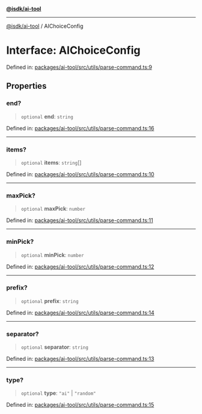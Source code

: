 [**@isdk/ai-tool**](../README.md)

***

[@isdk/ai-tool](../globals.md) / AIChoiceConfig

# Interface: AIChoiceConfig

Defined in: [packages/ai-tool/src/utils/parse-command.ts:9](https://github.com/isdk/ai-tool.js/blob/83a1524a1644365964efc043a7a7991d8fd46b49/src/utils/parse-command.ts#L9)

## Properties

### end?

> `optional` **end**: `string`

Defined in: [packages/ai-tool/src/utils/parse-command.ts:16](https://github.com/isdk/ai-tool.js/blob/83a1524a1644365964efc043a7a7991d8fd46b49/src/utils/parse-command.ts#L16)

***

### items?

> `optional` **items**: `string`[]

Defined in: [packages/ai-tool/src/utils/parse-command.ts:10](https://github.com/isdk/ai-tool.js/blob/83a1524a1644365964efc043a7a7991d8fd46b49/src/utils/parse-command.ts#L10)

***

### maxPick?

> `optional` **maxPick**: `number`

Defined in: [packages/ai-tool/src/utils/parse-command.ts:11](https://github.com/isdk/ai-tool.js/blob/83a1524a1644365964efc043a7a7991d8fd46b49/src/utils/parse-command.ts#L11)

***

### minPick?

> `optional` **minPick**: `number`

Defined in: [packages/ai-tool/src/utils/parse-command.ts:12](https://github.com/isdk/ai-tool.js/blob/83a1524a1644365964efc043a7a7991d8fd46b49/src/utils/parse-command.ts#L12)

***

### prefix?

> `optional` **prefix**: `string`

Defined in: [packages/ai-tool/src/utils/parse-command.ts:14](https://github.com/isdk/ai-tool.js/blob/83a1524a1644365964efc043a7a7991d8fd46b49/src/utils/parse-command.ts#L14)

***

### separator?

> `optional` **separator**: `string`

Defined in: [packages/ai-tool/src/utils/parse-command.ts:13](https://github.com/isdk/ai-tool.js/blob/83a1524a1644365964efc043a7a7991d8fd46b49/src/utils/parse-command.ts#L13)

***

### type?

> `optional` **type**: `"ai"` \| `"random"`

Defined in: [packages/ai-tool/src/utils/parse-command.ts:15](https://github.com/isdk/ai-tool.js/blob/83a1524a1644365964efc043a7a7991d8fd46b49/src/utils/parse-command.ts#L15)
